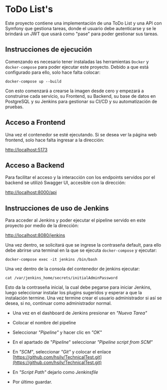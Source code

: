# ToDo List's
Este proyecto contiene una implementación de una ToDo List y una API con Symfony que gestiona tareas, donde el usuario debe autenticarse y se le brindará un JWT que usará como "pase" para poder gestionar sus tareas.

## Instrucciones de ejecución
Comenzando es necesario tener instaladas las herramientas `Docker` y `docker-compose` para poder ejecutar este proyecto. Debido a que está configurado para ello, solo hace falta colocar:

```
docker-compose up --build
```

Con esto comenzará a crearse la imagen desde cero y empezará a construirse cada servicio, su Frontend, su Backend, su base de datos en PostgreSQL y su Jenkins para gestionar su CI/CD y su automatización de pruebas.

## Acceso a Frontend
Una vez el contenedor se esté ejecutando. Si se desea ver la página web frontend, solo hace falta ingresar a la dirección:

[http://localhost:5173](http://localhost:5173)

## Acceso a Backend
Para facilitar el acceso y la interacción con los endpoints servidos por el backend se utilizó Swagger UI, accesible con la dirección:

[http://localhost:8000/api](http://localhost:8000/api)

## Instrucciones de uso de Jenkins
Para acceder al Jenkins y poder ejecutar el pipeline servido en este proyecto por medio de la dirección:

[http://localhost:8080/jenkins](http://localhost:8080/jenkins)

Una vez dentro, se solicitará que se ingrese la contraseña default, para ello debe abrirse una terminal en la que se ejecuta `docker-compose` y ejecutar:
```
docker-compose exec -it jenkins /bin/bash
```

Una vez dentro de la consola del contenedor de jenkins ejecutar:
```
cat /var/jenkins_home/secrets/initialAdminPassword
```
Esto da la contraseña inicial, la cual debe pegarse para iniciar Jenkins, luego seleccionar instalar los plugins sugeridos y esperar a que la instalación termine. Una vez termine crear el usuario administrador si así se desea, si no, continuar como administrador normal.

* Una vez en el dashboard de Jenkins presionar en _"Nueva Tarea"_

* Colocar el nombre del pipeline

* Seleccionar _"Pipeline"_ y hacer clic en _"OK"_

* En el apartado de "_Pipeline_" seleccionar _"Pipeline script from SCM"_
* En _"SCM"_, seleccionar _"Git"_ y colocar el enlace [https://github.com/hsilv/TechnicalTest.git](https://github.com/hsilv/TechnicalTest.git)
* En _"Script Path"_ dejarlo como _Jenkinsfile_
* Por último guardar.